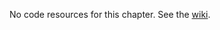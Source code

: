 No code resources for this chapter. See the [wiki](https://github.com/razvand/secure-programming-java/wiki/ProgramAnalysis).
